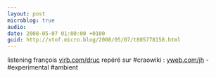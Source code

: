 ```yaml
---
layout: post
microblog: true
audio: 
date: 2008-05-07 01:00:00 +0100
guid: http://xtof.micro.blog/2008/05/07/t805778158.html
---
```

listening françois [virb.com/druc](http://virb.com/druc) repéré sur #craowiki : [yweb.com/jh](http://yweb.com/jh) - #experimental #ambient
